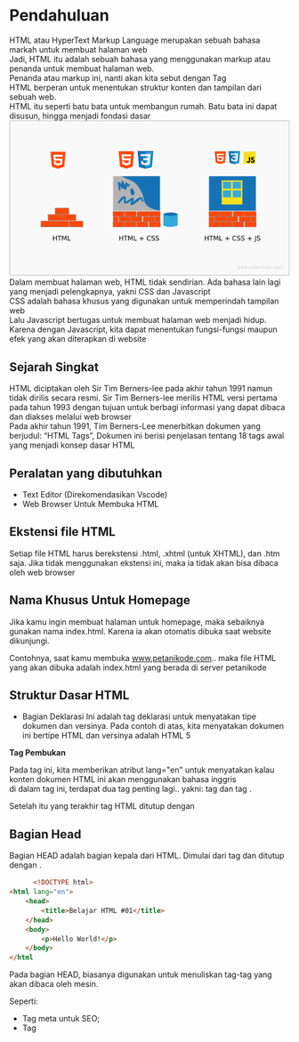 # Pendahuluan

HTML atau HyperText Markup Language merupakan sebuah bahasa markah untuk membuat halaman web <br>
Jadi, HTML itu adalah sebuah bahasa yang menggunakan markup atau penanda untuk membuat halaman web.<br>
Penanda atau markup ini, nanti akan kita sebut dengan Tag<br>
HTML berperan untuk menentukan struktur konten dan tampilan dari sebuah web. <br>
HTML itu seperti batu bata untuk membangun rumah. Batu bata ini dapat disusun, hingga menjadi fondasi dasar <br>
![analogi](asset/html-css-js.png) <br>
Dalam membuat halaman web, HTML tidak sendirian. Ada bahasa lain lagi yang menjadi pelengkapnya, yakni CSS dan Javascript<br>
CSS adalah bahasa khusus yang digunakan untuk memperindah tampilan web<br>
Lalu Javascript bertugas untuk membuat halaman web menjadi hidup. Karena dengan Javascript, kita dapat menentukan fungsi-fungsi maupun efek yang akan diterapkan di website<br>

## Sejarah Singkat

HTML diciptakan oleh Sir Tim Berners-lee pada akhir tahun 1991 namun tidak dirilis secara resmi. Sir Tim Berners-lee merilis HTML versi pertama pada tahun 1993 dengan tujuan untuk berbagi informasi yang dapat dibaca dan diakses melalui web browser <br>
Pada akhir tahun 1991, Tim Berners-Lee menerbitkan dokumen yang berjudul: “HTML Tags”, Dokumen ini berisi penjelasan tentang 18 tags awal yang menjadi konsep dasar HTML<br>

## Peralatan yang dibutuhkan

- Text Editor (Direkomendasikan Vscode)
- Web Browser Untuk Membuka HTML

## Ekstensi file HTML

Setiap file HTML harus berekstensi .html, .xhtml (untuk XHTML), dan .htm saja. Jika tidak menggunakan ekstensi ini, maka ia tidak akan bisa dibaca oleh web browser<br>

## Nama Khusus Untuk Homepage

Jika kamu ingin membuat halaman untuk homepage, maka sebaiknya gunakan nama index.html. Karena ia akan otomatis dibuka saat website dikunjungi.

Contohnya, saat kamu membuka www.petanikode.com.. maka file HTML yang akan dibuka adalah index.html yang berada di server petanikode <br>

## Struktur Dasar HTML

- Bagian Deklarasi
  <!DOCTYPE html <br>
  Ini adalah tag deklarasi untuk menyatakan tipe dokumen dan versinya. Pada contoh di atas, kita menyatakan dokumen ini bertipe HTML dan versinya adalah HTML 5<br>

<b>Tag Pembukan</b>

<html lang="en">
Pada tag ini, kita memberikan atribut lang="en" untuk menyatakan kalau konten dokumen HTML ini akan menggunakan bahasa inggris <br> 
di dalam tag <html> ini, terdapat dua tag penting lagi.. yakni: tag <head> dan tag <body>. <br>

Setelah itu yang terakhir tag HTML ditutup dengan </html>

## Bagian Head

Bagian HEAD adalah bagian kepala dari HTML. Dimulai dari tag <head> dan ditutup dengan </head>. <br>

```html
      <!DOCTYPE html>
<html lang="en">
    <head>
        <title>Belajar HTML #01</title>
    </head>
    <body>
        <p>Hello World!</p>
    </body>
</html
```

Pada bagian HEAD, biasanya digunakan untuk menuliskan tag-tag yang akan dibaca oleh mesin. <br>

Seperti:

- Tag meta untuk SEO;
- Tag <title> untuk judul;
- Tempat menulis kode CSS dan Javascript;
  dan lain-lain.

## Bagian Body

Bagian BODY adalah bagian yang akan ditampilkan pada web browser. Penulisannya di mulai dari tag <body> dan ditutup dengan </body>.

```html
<!DOCTYPE html>
<html lang="en">
  <head>
    <title>Belajar HTML #01</title>
  </head>
  <body>
    <p>Hello World!</p>
  </body>
</html>
```

Di sinilah nanti kita akan banyak menuliskan konten dengan berbagai macam tag. Saat ini kita baru mengisinya dengan tag <p>. Tag <p> adalah tag yang digunakan untuk membuat paragraf. <br>

## Tag HTML
Tag adalah sebuah penanda awalan dan akhiran dari sebuah elemen di HTML. Tag dibuat dengan kurung siku ```(<...>)```
, lalu di dalamnya berisi nama tag dan kadang juga ditambahkan dengan atribut <br>
Tag selalu ditulis berpasangan. Ada tag pembuka dan ada tag penutupnya. Namun, ada juga beberapa tag yang tidak memiliki pasangan penutup. Tag penutup ditulis dengan menambahkan garis miring (/) di depan nama tag <br>
Setiap tag memiliki fungsi masing-masing. Ada yang digunakan untuk membuat judul, membuat link, membuat paragraf, heading, dan lain-lain <br>

## Element HTML
Elemen dalam HTML adalah sebuah komponen yang menyusun dokumen HTML. Elemen kadang juga disebut sebagai node, karena ia merupakan salah satu jenis node yang menyusun dokumen HTML dalam diagram HTML tree. <br>
![Element](asset/pohon-html.gif)<br>
Pada diagram tersebut, terdapat tiga macam node.. yakni: Node elemen, Node atribut, dan Node teks <br>
Elemen dibentuk dari tag pembuka, isi tag, dan tag penutup. Kadang juga ditambahkan beberapa atribut <br>

Contoh : 
![Elementt](asset/element.png) <br>
Pada contoh di atas, terdapat satu elemen <p> dengan atribut align="center" dan memiliki isi berupa teks, yakni Hello World!. <br>
Elemen tidak selalu berisi teks, kadan ia juga akan berisi elemen lain. Ini biasanya kita sebut dengan nested element atau elemen di dalam elemen. <br>
Elemen HTML ada banyak jenisnya. Ada elemen khusus untuk teks, ada elemen untuk multimedia, script, tabel, metadata, dll. Nanti kita akan pelajari ini secara bertahap <br>

## Atribut HTML
Atribut adalah kata kunci khusus yang berada di dalam tag pembuka. Atribut juga disebut sebagai modifier yang akan menentukan perliaku dari elemen. <br>
![atribut](asset/atribut.png)<br>
Atribut dapat ditambahkan pada elemen manapun. Ada juga elemen yang mewajibkan menggunakan atribut seperti elemen <a>, <img>, <video>, dll. <br>
Jumlah atribut pada elemen bisa lebih dari satu. <br>

### Jenis Jenis Atribut
Tiap-tiap elemen kadang memiliki atribut khusus yang hanya bisa digunakan pada elemen tersebut. Ada juga atribut yang bersifat global dan bisa ditambahkan ke semua elemen. <br>
Berikut ini jenis-jenis atribut yang harus diketahui: <br>
- Atribut Global
- Atribut Event
- Atribut Khusus

Source : [Petani Kode](https://www.petanikode.com/html-tag-elemen-atribut/) 



